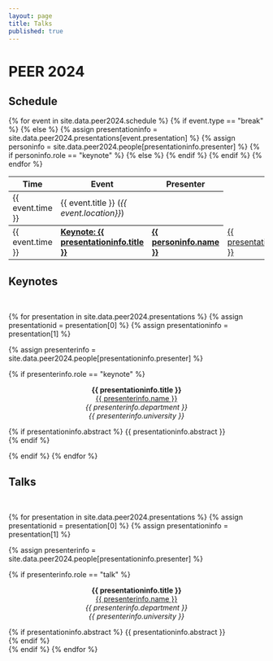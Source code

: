 ```yaml
---
layout: page
title: Talks
published: true
---
```


<div class="page" markdown="1">

# PEER 2024

## Schedule

<table>
<tr>
<th>Time</th>
<th>Event</th>
<th>Presenter</th>
</tr>
{% for event in site.data.peer2024.schedule %}
{% if event.type == "break" %}
<tr>
    <td style="border-bottom: 1pt solid black;border-top: 1pt solid black">{{ event.time }}</td>
    <td style="border-bottom: 1pt solid black;border-top: 1pt solid black">{{ event.title }} (<i>{{ event.location}}</i>)</td>
    <td style="border-bottom: 1pt solid black;border-top: 1pt solid black"></td>
</tr>
{% else %}
{% assign presentationinfo = site.data.peer2024.presentations[event.presentation] %}
{% assign personinfo = site.data.peer2024.people[presentationinfo.presenter] %}

<tr>
    <td>{{ event.time }}</td>
    {% if personinfo.role == "keynote" %}
    <td><b><a href="{{ '/2024' | relative_url }}#{{ event.presentation }}">Keynote: {{ presentationinfo.title }}</a></b></td>
    <td><b><a href="{{ personinfo.website }}">{{ personinfo.name }}</a></b></td>
    {% else %}
    <td><a href="{{ '/2024' | relative_url }}#{{ event.presentation }}">{{ presentationinfo.title }}</a></td>
    <td><a href="{{ personinfo.website }}">{{ personinfo.name }}</a></td>
    {% endif %}
</tr>
{% endif %}
{% endfor %}
</table>

## Keynotes

<br/>

{% for presentation in site.data.peer2024.presentations %}
{% assign presentationid = presentation[0] %}
{% assign presentationinfo = presentation[1] %}

{% assign presenterinfo = site.data.peer2024.people[presentationinfo.presenter] %}

{% if presenterinfo.role == "keynote" %}


<center><a name="{{ presentationid }}"></a><b>{{ presentationinfo.title }}</b></center>
<center><a href="{{ presenterinfo.website }}">{{ presenterinfo.name }}</a></center>
<center><i>{{ presenterinfo.department }}</i></center>
<center><i>{{ presenterinfo.university }}</i></center>

{% if presentationinfo.abstract %}
{{ presentationinfo.abstract }}<br/>
{% endif %}
<br/>

{% endif %}
{% endfor %}

## Talks

<br/>

{% for presentation in site.data.peer2024.presentations %}
{% assign presentationid = presentation[0] %}
{% assign presentationinfo = presentation[1] %}

{% assign presenterinfo = site.data.peer2024.people[presentationinfo.presenter] %}

{% if presenterinfo.role == "talk" %}

<center><a name="{{ presentationid }}"></a><b>{{ presentationinfo.title }}</b></center>
<center><a href="{{ presenterinfo.website }}">{{ presenterinfo.name }}</a></center>
<center><i>{{ presenterinfo.department }}</i></center>
<center><i>{{ presenterinfo.university }}</i></center>

{% if presentationinfo.abstract %}
{{ presentationinfo.abstract }}<br/>
{% endif %}
<br/>
{% endif %}
{% endfor %}

</div>